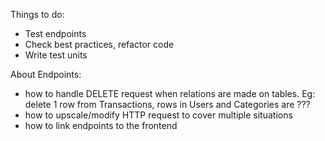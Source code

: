 Things to do:
- Test endpoints
- Check best practices, refactor code
- Write test units

About Endpoints:
- how to handle DELETE request when relations are made on tables. Eg: delete 1 row from Transactions, rows in Users and Categories are ???
- how to upscale/modify HTTP request to cover multiple situations
- how to link endpoints to the frontend